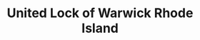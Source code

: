 ---
title: "United Lock of Warwick Rhode Island"
url: /warwick/united-lock-of-warwick-rhode-island/
shop: Schlüsseldienst
---